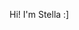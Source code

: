 Hi! I'm Stella :] 

<!---
stelllee/stelllee is a ✨ special ✨ repository because its `README.md` (this file) appears on your GitHub profile.
You can click the Preview link to take a look at your changes.
--->
